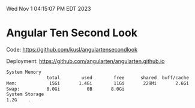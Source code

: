 Wed Nov  1 04:15:07 PM EDT 2023

# Angular Ten Second Look

Code: https://github.com/kusl/angulartensecondlook

Deployment: https://github.com/angularten/angularten.github.io

```bash
System Memory
               total        used        free      shared  buff/cache   available
Mem:            15Gi       1.4Gi        11Gi       229Mi       2.6Gi        13Gi
Swap:          8.0Gi          0B       8.0Gi
System Storage
1.2G	.
```
```bash

